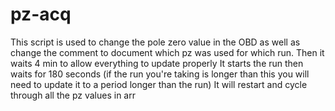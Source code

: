 # pz-acq
This script is used to change the pole zero value in the OBD as well as change the comment to document which pz was used for which run. Then it waits 4 min to allow everything to update properly It starts the run then waits for 180 seconds (if the run you're taking is longer than this you will need to update it to a period longer than the run) It will restart and cycle through all the pz values in arr
